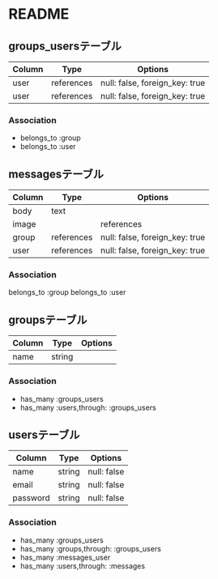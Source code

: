 # README
## groups_usersテーブル

|Column|Type|Options|
|------|----|-------|
|user|references|null: false, foreign_key: true|
|user|references|null: false, foreign_key: true|

### Association

- belongs_to :group
- belongs_to :user

## messagesテーブル
|Column|Type|Options|
|------|----|-------|
|body|text|   |
|image||references|
|group|references|null: false, foreign_key: true |
|user|references|null: false, foreign_key: true|

### Association
belongs_to :group
belongs_to :user
## groupsテーブル
|Column|Type|Options|
|------|----|-------|
|name|string|
### Association
- has_many :groups_users
- has_many :users,through: :groups_users

## usersテーブル
|Column|Type|Options|
|------|----|-------|
|name|string|null: false|
|email|string|null: false|
|password|string|null: false|
### Association
- has_many :groups_users
- has_many :groups,through: :groups_users
- has_many :messages_user
- has_many :users,through: :messages
